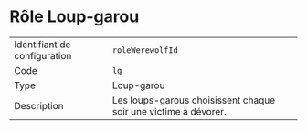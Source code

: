 # Rôle Loup-garou

|                              |                                                                 |
| ---------------------------- | --------------------------------------------------------------- |
| Identifiant de configuration | `roleWerewolfId`                                                |
| Code                         | `lg`                                                            |
| Type                         | Loup-garou                                                      |
| Description                  | Les loups-garous choisissent chaque soir une victime à dévorer. |
